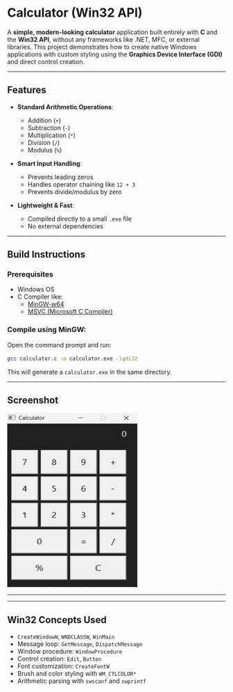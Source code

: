 # Calculator (Win32 API)

A **simple, modern-looking calculator** application built entirely with **C** and the **Win32 API**, without any frameworks like .NET, MFC, or external libraries. This project demonstrates how to create native Windows applications with custom styling using the **Graphics Device Interface (GDI)** and direct control creation.

---

## Features

- **Standard Arithmetic Operations**:
  - Addition (`+`)
  - Subtraction (`-`)
  - Multiplication (`*`)
  - Division (`/`)
  - Modulus (`%`)

- **Smart Input Handling**:
  - Prevents leading zeros
  - Handles operator chaining like `12 + 3`
  - Prevents divide/modulus by zero

- **Lightweight & Fast**:
  - Compiled directly to a small `.exe` file
  - No external dependencies

---

## Build Instructions

### Prerequisites

- Windows OS
- C Compiler like:
  - [MinGW-w64](https://www.mingw-w64.org/)
  - [MSVC (Microsoft C Compiler)](https://visualstudio.microsoft.com/)

### Compile using MinGW:

Open the command prompt and run:

```bash
gcc calculator.c -o calculator.exe -lgdi32
```

This will generate a `calculator.exe` in the same directory.

---

## Screenshot

<img src="Screenshot\Screenshot 2025-08-06 222705.png" alt="Calculator Screenshot" width="300" height="400">


---

---

## Win32 Concepts Used

- `CreateWindowW`, `WNDCLASSW`, `WinMain`
- Message loop: `GetMessage`, `DispatchMessage`
- Window procedure: `WindowProcedure`
- Control creation: `Edit`, `Button`
- Font customization: `CreateFontW`
- Brush and color styling with `WM_CTLCOLOR*`
- Arithmetic parsing with `swscanf` and `swprintf`


